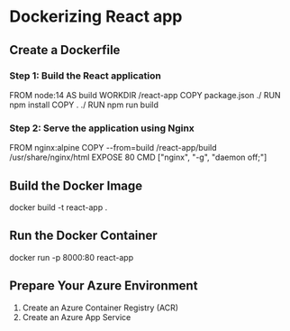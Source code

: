 # Dockerizing React app

## Create a Dockerfile

### Step 1: Build the React application
FROM node:14 AS build
WORKDIR /react-app
COPY package.json ./
RUN npm install
COPY . ./
RUN npm run build

### Step 2: Serve the application using Nginx
FROM nginx:alpine
COPY --from=build /react-app/build /usr/share/nginx/html
EXPOSE 80
CMD ["nginx", "-g", "daemon off;"]

## Build the Docker Image

docker build -t react-app .

## Run the Docker Container

docker run -p 8000:80 react-app

## Prepare Your Azure Environment

1. Create an Azure Container Registry (ACR)
2. Create an Azure App Service